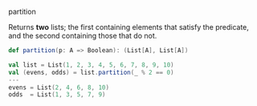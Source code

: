 partition

Returns **two** lists; the first containing elements that satisfy the predicate, and the second containing those that do not.

```scala
def partition(p: A => Boolean): (List[A], List[A])
```

```scala
val list = List(1, 2, 3, 4, 5, 6, 7, 8, 9, 10)
val (evens, odds) = list.partition(_ % 2 == 0)
---
evens = List(2, 4, 6, 8, 10)
odds  = List(1, 3, 5, 7, 9)
```

